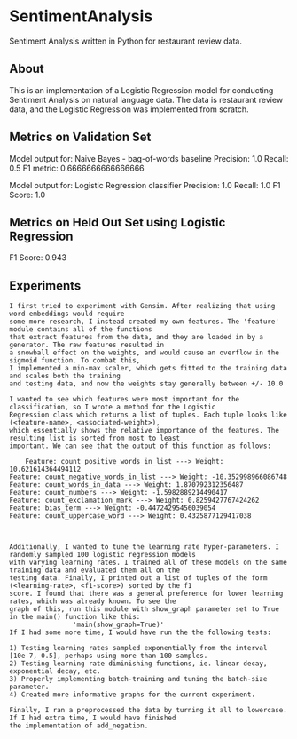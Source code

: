 # SentimentAnalysis
Sentiment Analysis written in Python for restaurant review data.

## About
This is an implementation of a Logistic Regression model for conducting Sentiment Analysis on natural language data. The data is restaurant review data, and the Logistic Regression was implemented from scratch.

## Metrics on Validation Set
Model output for: Naive Bayes - bag-of-words baseline
	Precision: 1.0
	Recall: 0.5
	F1 metric: 0.6666666666666666

Model output for: Logistic Regression classifier
	Precision: 1.0
	Recall: 1.0
	F1 Score: 1.0

## Metrics on Held Out Set using Logistic Regression
F1 Score: 0.943

## Experiments

    I first tried to experiment with Gensim. After realizing that using word embeddings would require
    some more research, I instead created my own features. The 'feature' module contains all of the functions
    that extract features from the data, and they are loaded in by a generator. The raw features resulted in
    a snowball effect on the weights, and would cause an overflow in the sigmoid function. To combat this,
    I implemented a min-max scaler, which gets fitted to the training data and scales both the training
    and testing data, and now the weights stay generally between +/- 10.0
    
    I wanted to see which features were most important for the classification, so I wrote a method for the Logistic
    Regression class which returns a list of tuples. Each tuple looks like (<feature-name>, <associated-weight>),
    which essentially shows the relative importance of the features. The resulting list is sorted from most to least
    important. We can see that the output of this function as follows:

    	Feature: count_positive_words_in_list ---> Weight: 10.621614364494112
	Feature: count_negative_words_in_list ---> Weight: -10.352998966086748
	Feature: count_words_in_data ---> Weight: 1.870792312356487
	Feature: count_numbers ---> Weight: -1.5982889214490417
	Feature: count_exclamation_mark ---> Weight: 0.8259427767424262
	Feature: bias_term ---> Weight: -0.44724295456039054
	Feature: count_uppercase_word ---> Weight: 0.4325877129417038


    
    Additionally, I wanted to tune the learning rate hyper-parameters. I randomly sampled 100 logistic regression models
    with varying learning rates. I trained all of these models on the same training data and evaluated them all on the
    testing data. Finally, I printed out a list of tuples of the form (<learning-rate>, <f1-score>) sorted by the f1
    score. I found that there was a general preference for lower learning rates, which was already known. To see the
    graph of this, run this module with show_graph parameter set to True in the main() function like this:
                    'main(show_graph=True)'
    If I had some more time, I would have run the the following tests:

    1) Testing learning rates sampled exponentially from the interval [10e-7, 0.5], perhaps using more than 100 samples.
    2) Testing learning rate diminishing functions, ie. linear decay, exponential decay, etc.
    3) Properly implementing batch-training and tuning the batch-size parameter.
    4) Created more informative graphs for the current experiment.
    
    Finally, I ran a preprocessed the data by turning it all to lowercase. If I had extra time, I would have finished
    the implementation of add_negation.


